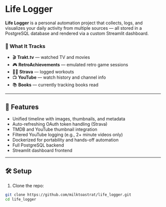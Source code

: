 # Life Logger

**Life Logger** is a personal automation project that collects, logs, and visualizes your daily activity from multiple sources — all stored in a PostgreSQL database and rendered via a custom Streamlit dashboard.

### 🧠 What It Tracks
- 🎬 **Trakt.tv** — watched TV and movies
- 🎮 **RetroAchievements** — emulated retro game sessions
- 🚴‍♂️ **Strava** — logged workouts
- 📺 **YouTube** — watch history and channel info
- 📚 **Books** — currently tracking books read

---

## 🚀 Features

- Unified timeline with images, thumbnails, and metadata
- Auto-refreshing OAuth token handling (Strava)
- TMDB and YouTube thumbnail integration
- Filtered YouTube logging (e.g., 2+ minute videos only)
- Dockerized for portability and hands-off automation
- Full PostgreSQL backend
- Streamlit dashboard frontend

---

## 🛠 Setup

1. Clone the repo:

```bash
git clone https://github.com/milktoastrat/life_logger.git
cd life_logger
